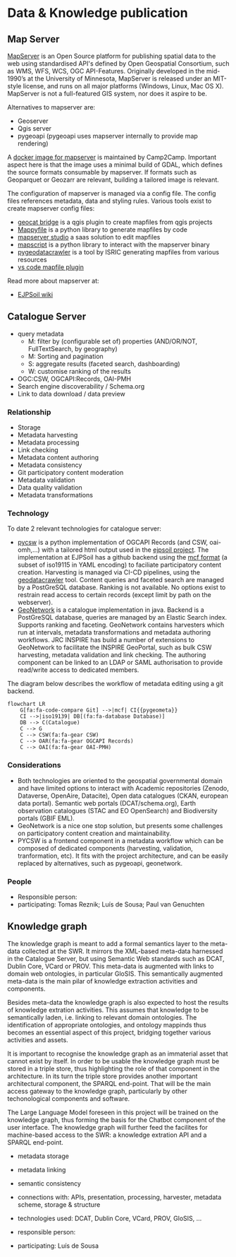 # Data & Knowledge publication

## Map Server

[MapServer](https://mapserver.org) is an Open Source platform for publishing spatial data to the web using standardised API's defined by Open Geospatial Consortium, such as WMS, WFS, WCS, OGC API-Features. Originally developed in the mid-1990’s at the University of Minnesota, MapServer is released under an MIT-style license, and runs on all major platforms (Windows, Linux, Mac OS X). MapServer is not a full-featured GIS system, nor does it aspire to be. 

Alternatives to mapserver are:
- Geoserver
- Qgis server
- pygeoapi (pygeoapi uses mapserver internally to provide map rendering)

A [docker image for mapserver](https://github.com/camptocamp/docker-mapserver) is maintained by Camp2Camp. Important aspect here is that the image uses a minimal build of GDAL, which defines the source formats consumable by mapserver. If formats such as Geoparquet or Geozarr are relevant, building a tailored image is relevant.

The configuration of mapserver is managed via a config file. The config files references metadata, data and styling rules. Various tools exist to create mapserver config files:
- [geocat bridge](https://www.geocat.net/docs/bridge/qgis/latest/) is a qgis plugin to create mapfiles from qgis projects
- [Mappyfile](https://github.com/geographika/mappyfile) is a python library to generate mapfiles by code
- [mapserver studio](https://mapserverstudio.net/) a saas solution to edit mapfiles
- [mapscript](https://www.mapserver.org/mapscript/) is a python library to interact with the mapserver binary 
- [pygeodatacrawler](https://pypi.org/project/geodatacrawler/) is a tool by ISRIC generating mapfiles from various resources
- [vs code mapfile plugin](https://marketplace.visualstudio.com/items?itemName=chicoff.mapfile)

Read more about mapserver at:
- [EJPSoil wiki](https://ejpsoil.github.io/soildata-assimilation-guidance/cookbook/mapserver.html)


## Catalogue Server

- query metadata
  - M: filter by (configurable set of) properties (AND/OR/NOT, FullTextSearch, by geography)
  - M: Sorting and pagination
  - S: aggregate results (faceted search, dashboarding)
  - W: customise ranking of the results
- OGC:CSW, OGCAPI:Records, OAI-PMH
- Search engine discoverability / Schema.org
- Link to data download / data preview

### Relationship 
- Storage
- Metadata harvesting
- Metadata processing
- Link checking
- Metadata content authoring
- Metadata consistency
- Git participatory content moderation
- Metadata validation
- Data quality validation
- Metadata transformations

### Technology

To date 2 relevant technologies for catalogue server:

- [pycsw](https://pycsw.org) is a python implementation of OGCAPI Records (and CSW, oai-omh,...) with a tailored html output used in the [ejpsoil project](https://catalogue.ejpsoil.eu). The implementation at EJPSoil has a github backend using the [mcf format](https://geopython.github.io/pygeometa/reference/mcf/) (a subset of iso19115 in YAML encoding) to faciliate participatory content creation. Harvesting is managed via CI-CD pipelines, using the [geodatacrawler](https://pypi.org/project/geodatacrawler/) tool. Content queries and faceted search are managed by a PostGreSQL database. Ranking is not available. No options exist to restrain read access to certain records (except limit by path on the webserver).
- [GeoNetwork](https://geonetwork-opensource.org) is a catalogue implementation in java. Backend is a PostGreSQL database, queries are managed by an Elastic Search index. Supports ranking and faceting. GeoNetwork contains harvesters which run at intervals, metadata transformations and metadata authoring workflows. JRC INSPIRE has build a number of extensions to GeoNetwork to facilitate the INSPIRE GeoPortal, such as bulk CSW harvesting, metadata validation and link checking. The authoring component can be linked to an LDAP or SAML authorisation to provide read/write access to dedicated members.

The diagram below describes the workflow of metadata editing using a git backend.

``` mermaid
flowchart LR
    G[fa:fa-code-compare Git] -->|mcf| CI{{pygeometa}} 
    CI -->|iso19139| DB[(fa:fa-database Database)]
    DB --> C(Catalogue)
    C --> G
    C --> CSW(fa:fa-gear CSW)
    C --> OAR(fa:fa-gear OGCAPI Records)
    C --> OAI(fa:fa-gear OAI-PMH)
```    

### Considerations

- Both technologies are oriented to the geospatial governmental domain and have limited options to interact with Academic repositories (Zenodo, Dataverse, OpenAire, Datacite), Open data catalogues (CKAN, european data portal). Semantic web portals (DCAT/schema.org), Earth observation catalogues (STAC and EO OpenSearch) and Biodiversity portals (GBIF EML). 
- GeoNetwork is a nice one stop solution, but presents some challenges on participatory content creation and maintainability.
- PYCSW is a frontend component in a metadata workflow which can be composed of dedicated components (harvesting, validation, tranformation, etc). It fits with the project architecture, and can be easily replaced by alternatives, such as pygeoapi, geonetwork. 

### People

- Responsible person: 
- participating: Tomas Reznik; Luís de Sousa; Paul van Genuchten


## Knowledge graph

The knowledge graph is meant to add a formal semantics layer to the meta-data collected at the SWR. It mirrors the XML-based meta-data harnessed in the Catalogue Server, but using Semantic Web standards such as DCAT, Dublin Core, VCard or PROV. This meta-data is augmented with links to domain web ontologies, in particular GloSIS. This semantically augmented meta-data is the main pilar of knowledge extraction activities and components.

Besides meta-data the knowledge graph is also expected to host the results of knowledge extration activities. This assumes that knowledge to be semantically laden, i.e. linking to relevant domain ontologies. The identification of appropriate ontologies, and ontology mappinds thus becomes an essential aspect of this project, bridging together various activities and assets.

It is important to recognise the knowledge graph as an immaterial asset that cannot exist by itself. In order to be usable the knowledge graph must be stored in a triple store, thus highlighting the role of that component in the architecture. In its turn the triple store provides another important architectural component, the SPARQL end-point. That will be the main access gateway to the knowledge graph, particularly by other techonological components and software.

The Large Language Model foreseen in this project will be trained on the knowledge graph, thus forming the basis for the Chatbot component of the user interface. The knowledge graph will further feed the facilites for machine-based access to the SWR: a knowledge extration API and a SPARQL end-point.

- metadata storage
- metadata linking
- semantic consistency

- connections with: APIs, presentation, processing, harvester, metadata scheme, storage & structure
- technologies used: DCAT, Dublin Core, VCard, PROV, GloSIS, ...
- responsible person:
- participating: Luís de Sousa